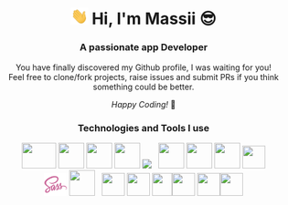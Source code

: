 <h1 align="center"><img src="https://raw.githubusercontent.com/ABSphreak/ABSphreak/master/gifs/Hi.gif" width="30px" /> Hi, I'm Massii 😎 </h1>
<h3 align="center">A passionate app Developer   </h3>

<div align="center">
You have finally discovered my Github profile, I was waiting for you! <br>
Feel free to clone/fork projects, raise issues and submit PRs if you think something could be better. <br>

<i>Happy Coding!</i> 🚀

<div align="center">
<h3>Technologies and Tools I use</h3> 
  
<a target="_blank"><img src="https://res.cloudinary.com/avatarhzh/image/upload/v1523067665/portfolio/tech-stack/nextjs.png"  width="60" height="45"/></a>
    <a  target="_blank"> <img src="https://img.icons8.com/color/48/000000/html-5.png"  width="45" height="45"/> </a> 
    <a target="_blank"> <img src="https://img.icons8.com/color/48/000000/css3.png"  width="45" height="45"/> </a> 
    <a target="_blank"> <img src="https://img.icons8.com/color/48/000000/javascript.png"  width="45" height="45"/> </a> 
    <a style="padding-right:8px;" target="_blank"> <img src="https://img.icons8.com/fluent/50/000000/mysql-logo.png"/> </a>
  <a  target="_blank"> <img src="https://www.vectorlogo.zone/logos/php/php-icon.svg"  width="45" height="45"/> </a> 
    <a target="_blank"> <img src="https://img.icons8.com/color/48/000000/python.png"  width="45" height="45"/> </a> 
    <a target="_blank"> <img src="https://img.icons8.com/color/48/000000/bootstrap.png"  width="45" height="45"/> </a><a target="_blank"> <img src="https://vasterra.com/blog/wp-content/uploads/2021/08/Tailwind-img.png"  width="40" height="40"/> </a>  
<a  target="_blank"> <img src="https://raw.githubusercontent.com/devicons/devicon/master/icons/sass/sass-original.svg" alt="sass" width="40" height="40"/> </a>
    <a style="padding-right:8px;" target="_blank"> <img src="https://img.icons8.com/color/48/000000/nodejs.png" width="45" height="45"/> </a> 
    <a target="_blank"><img src="https://img.icons8.com/officel/50/000000/react.png" width="40" height="40"/></a><a target="_blank"> <img src="https://img.icons8.com/color/48/000000/redux.png" width="40" height="40"/> </a><a target="_blank"><img src="https://cdn.freebiesupply.com/logos/large/2x/graphql-logo-png-transparent.png"  width="35" height="40"/></a><a target="_blank"><img src="https://img.icons8.com/color/48/000000/firebase.png" width="40" height="40"/> </a><a target="_blank"><img src="https://img.icons8.com/color/48/000000/mongodb.png"  width="40" height="40"/></a><a target="_blank"><img src="https://iconape.com/wp-content/png_logo_vector/socket-io-logo.png"  width="40" height="40"/></a>
    
</div>
  
